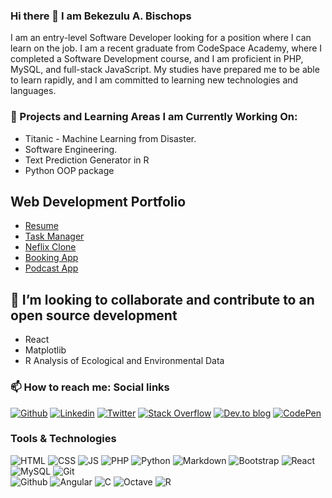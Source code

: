 ### Hi there 👋 I am Bekezulu A. Bischops
I am an entry-level Software Developer looking for a position where I can learn on the job. I am a recent graduate from CodeSpace Academy, where I completed a Software Development course, and I am proficient in PHP, MySQL, and full-stack JavaScript. My studies have prepared me to be able to learn rapidly, and I am committed to learning new technologies and languages.

### 🔭 Projects and Learning Areas I am Currently Working On: 
* Titanic - Machine Learning from Disaster.
* Software Engineering.
* Text Prediction Generator in R
* Python OOP package

## Web Development Portfolio
* [Resume](https://baebischops.github.io/digital_resume)
* [Task Manager](https://baebischops.github.io/task_manager)
* [Neflix Clone](https://baebischops.github.io/netflix_clone) 
* [Booking App](https://github.com/BaeBischops/booking_app)
* [Podcast App](https://baebischops.github.io/podcast_app)

## 👯 I’m looking to collaborate and contribute to an open source development
*  React
*  Matplotlib
*  R Analysis of Ecological and Environmental Data

<!--
**BaeBischops/BaeBischops** is a ✨ _special_ ✨ repository because its `README.md` (this file) appears on your GitHub profile.

Here are some ideas to get you started:

###🔭 currently
* I’m currently working on Titanic - Machine Learning from Disaster.
* I’m currently learning Machine Learning, and Software Engineering
- 🌱 I’m currently learning Machine Learning, and Software Engineering
- 👯 I’m looking to collaborate on open source development
- 🤔 I’m looking for help with ...
- 💬 Ask me about ...
- 📫 How to reach me: ...
- 😄 Pronouns: ...
- ⚡ Fun fact: ...
-->


### 📫 How to reach me: Social links

[![Github](https://img.shields.io/badge/Github-000000?&style=for-the-badge&logo=github&logoColor=white)](https://github.com/baebischops)
[![Linkedin](https://img.shields.io/badge/linkedin-%230077B5.svg?&style=for-the-badge&logo=linkedin&logoColor=white)](https://www.linkedin.com/in/baebischops/)
[![Twitter](https://img.shields.io/badge/Twitter-%231DA1F2.svg?style=for-the-badge&logo=Twitter&logoColor=white)](https://twitter.com/BaeBischops)
[![Stack Overflow](https://img.shields.io/badge/Medium-12100E?style=for-the-badge&logo=medium&logoColor=white)](https://medium.com/@baebischops)
[![Dev.to blog](https://img.shields.io/badge/dev.to-0A0A0A?style=for-the-badge&logo=dev.to&logoColor=white)](https://dev.to/baebischops/) 
[![CodePen](https://img.shields.io/badge/Codepen-000000?style=for-the-badge&logo=codepen&logoColor=white)](https://codepen.io/baebischops)

### Tools & Technologies

![HTML](https://img.shields.io/badge/html5-%23E34F26.svg?style=for-the-badge&logo=html5&logoColor=white) 
![CSS](https://img.shields.io/badge/css3-%231572B6.svg?style=for-the-badge&logo=css3&logoColor=white) 
![JS](https://img.shields.io/badge/javascript-%23323330.svg?style=for-the-badge&logo=javascript&logoColor=%23F7DF1E) 
![PHP](https://img.shields.io/badge/php-%23777BB4.svg?style=for-the-badge&logo=php&logoColor=white)
![Python](https://img.shields.io/badge/python-%2314354C.svg?style=for-the-badge&logo=python&logoColor=white) 
![Markdown](https://img.shields.io/badge/markdown-%23000000.svg?style=for-the-badge&logo=markdown&logoColor=white)
![Bootstrap](https://img.shields.io/badge/bootstrap-%23563D7C.svg?style=for-the-badge&logo=bootstrap&logoColor=white) 
![React](https://img.shields.io/badge/React-20232A?style=for-the-badge&logo=react&logoColor=61DAFB) 
![MySQL](https://img.shields.io/badge/mysql-%2300f.svg?style=for-the-badge&logo=mysql&logoColor=white) 
![Git](https://img.shields.io/badge/git-%23F05033.svg?style=for-the-badge&logo=git&logoColor=white)  
![Github](https://img.shields.io/badge/github-%23121011.svg?style=for-the-badge&logo=github&logoColor=white) 
![Angular](https://img.shields.io/badge/angular-%23DD0031.svg?style=for-the-badge&logo=angular&logoColor=white) 
![C](https://img.shields.io/badge/c-%2300599C.svg?style=for-the-badge&logo=c&logoColor=white) 
![Octave](https://img.shields.io/badge/OCTAVE-darkblue?style=for-the-badge&logo=octave&logoColor=fcd683) 
![R](https://img.shields.io/badge/r-%23276DC3.svg?style=for-the-badge&logo=r&logoColor=white) 

